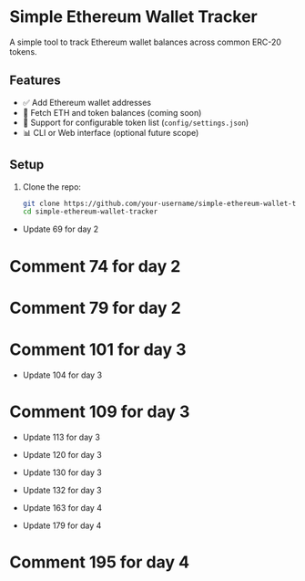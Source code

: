 # Simple Ethereum Wallet Tracker

A simple tool to track Ethereum wallet balances across common ERC-20 tokens.

## Features

- ✅ Add Ethereum wallet addresses
- 🔄 Fetch ETH and token balances (coming soon)
- 📄 Support for configurable token list (`config/settings.json`)
- 📊 CLI or Web interface (optional future scope)

## Setup

1. Clone the repo:
   ```bash
   git clone https://github.com/your-username/simple-ethereum-wallet-tracker.git
   cd simple-ethereum-wallet-tracker
- Update 69 for day 2
# Comment 74 for day 2

# Comment 79 for day 2
# Comment 101 for day 3

- Update 104 for day 3
# Comment 109 for day 3
- Update 113 for day 3
- Update 120 for day 3
- Update 130 for day 3
- Update 132 for day 3
- Update 163 for day 4

- Update 179 for day 4
# Comment 195 for day 4

